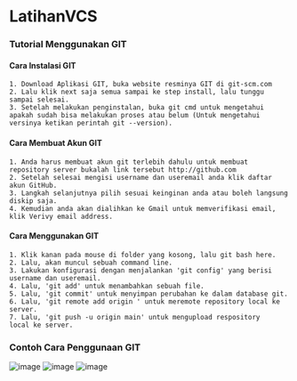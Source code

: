 # LatihanVCS
### Tutorial Menggunakan GIT

#### Cara Instalasi GIT
    1. Download Aplikasi GIT, buka website resminya GIT di git-scm.com
    2. Lalu klik next saja semua sampai ke step install, lalu tunggu sampai selesai.
    3. Setelah melakukan penginstalan, buka git cmd untuk mengetahui apakah sudah bisa melakukan proses atau belum (Untuk mengetahui versinya ketikan perintah git --version).
#### Cara Membuat Akun GIT
    1. Anda harus membuat akun git terlebih dahulu untuk membuat repository server bukalah link tersebut http://github.com
    2. Setelah selesai mengisi username dan useremail anda klik daftar akun GitHub.
    3. Langkah selanjutnya pilih sesuai keinginan anda atau boleh langsung diskip saja.
    4. Kemudian anda akan dialihkan ke Gmail untuk memverifikasi email, klik Verivy email address.
#### Cara Menggunakan GIT
    1. Klik kanan pada mouse di folder yang kosong, lalu git bash here.
    2. Lalu, akan muncul sebuah command line.
    3. Lakukan konfigurasi dengan menjalankan 'git config' yang berisi username dan useremail.
    4. Lalu, 'git add' untuk menambahkan sebuah file.
    5. Lalu, 'git commit' untuk menyimpan perubahan ke dalam database git.
    6. Lalu, 'git remote add origin ' untuk meremote repository local ke server.
    7. Lalu, 'git push -u origin main' untuk mengupload respository local ke server.
    
### Contoh Cara Penggunaan GIT
![image](https://github.com/AnggitaRisqiNC/LatihanVCS/blob/main/screenshot/gambar1.png)
![image](https://github.com/AnggitaRisqiNC/LatihanVCS/blob/main/screenshot/gambar2.png)
![image](https://github.com/AnggitaRisqiNC/LatihanVCS/blob/main/screenshot/gambar3.png)
